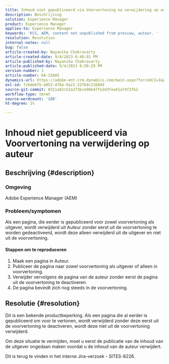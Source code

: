 ```yaml
---
title: Inhoud niet gepubliceerd via Voorvertoning na verwijdering op auteur
description: Beschrijving
solution: Experience Manager
product: Experience Manager
applies-to: Experience Manager
keywords: 'KCS, AEM, content not unpublished from preview, auteur. '
resolution: Resolution
internal-notes: null
bug: false
article-created-by: Nayanika Chakravarty
article-created-date: 9/4/2023 6:48:01 PM
article-published-by: Nayanika Chakravarty
article-published-date: 9/4/2023 6:50:29 PM
version-number: 3
article-number: KA-22685
dynamics-url: https://adobe-ent.crm.dynamics.com/main.aspx?forceUCI=1&pagetype=entityrecord&etn=knowledgearticle&id=d8849890-534b-ee11-be6e-6045bd0067ea
exl-id: fcbdebf5-e852-478a-9a21-22fb4c2168dd
source-git-commit: 0311a02c52a273bce96b47fe2d3fea41a74f2fb2
workflow-type: tm+mt
source-wordcount: '180'
ht-degree: 1%

---
```


# Inhoud niet gepubliceerd via Voorvertoning na verwijdering op auteur

## Beschrijving {#description}


### Omgeving

Adobe Experience Manager (AEM)

### Probleem/symptomen

Als een pagina, die eerder is gepubliceerd voor zowel voorvertoning als uitgever, wordt verwijderd uit Auteur zonder eerst uit de voorvertoning te worden gedeactiveerd, wordt deze alleen verwijderd uit de uitgever en niet uit de voorvertoning.

#### Stappen om te reproduceren

1. Maak een pagina in Auteur.
2. Publiceer de pagina naar zowel voorvertoning als uitgever of alleen in voorvertoning.
3. Verwijder vervolgens de pagina van de auteur zonder eerst de pagina uit de voorvertoning te deactiveren.
4. De pagina bevindt zich nog steeds in de voorvertoning.





## Resolutie {#resolution}


Dit is een bekende productbeperking. Als een pagina die al eerder is gepubliceerd om voor te vertonen, wordt verwijderd zonder deze eerst uit de voorvertoning te deactiveren, wordt deze niet uit de voorvertoning verwijderd.

Om deze situatie te vermijden, moet u eerst de publicatie van de inhoud van de uitgever ongedaan maken voordat u de inhoud van de auteur verwijdert.

Dit is terug te vinden in het interne Jira-verzoek - SITES-8226.
